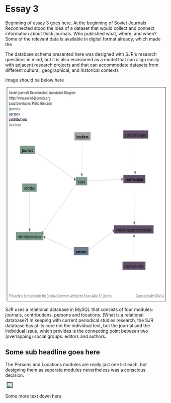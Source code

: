 # Essay 3

Beginning of essay 3 goes here. At the beginning of Soviet Journals Reconnected stood the idea of a dataset that would collect and connect information about thick journals. Who published what, where, and when? Some of the relevant data is available in digital format already, which made the

The database schema presented here was designed with SJR's research questions in mind, but it is also envisioned as a model that can align easily with adjacent research projects and that can accommodate datasets from different cultural, geographical, and historical contexts

Image should be below here

<img src="/static/images/sjr_database.png" style="width:900;height:676px;" hspace="5" border="1">

SJR uses a relational database in MySQL that consists of four modules: journals, contributions, persons and locations. (What is a relational database?) In keeping with current periodical studies research, the SJR database has at its core not the individual text, but the journal and the individual issue, which provides is the connecting point between two (overlapping) social groups: editors and authors.

## Some sub headline goes here

The Persons and Locations modules are really just one list each, but designing them as separate modules nevertheless was a conscious decision.

<img src="images/sjr_database_persons_locations.png" style="width:900;height:676px;" hspace="5" border="1">

Some more text down here.
